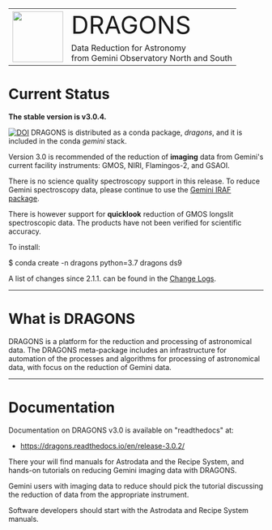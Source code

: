 

<table border="0">
<tr>
  <td rowspan="2"><img src="./graphics/DRAGONS-Iconblue.png" width="100" height="100"></td>
  <td><font size="18">DRAGONS</font></td>
</tr>
<tr>
  <td>Data Reduction for Astronomy <br>from Gemini Observatory North and South</font></td>
</tr>
</table>

# Current Status
**The stable version is v3.0.4.**  

[![DOI](https://zenodo.org/badge/DOI/10.5281/zenodo.7308726.svg)](https://doi.org/10.5281/zenodo.7308726) DRAGONS is distributed as a conda package, *dragons*, and it is 
included in the conda *gemini* stack.

Version 3.0 is recommended of the reduction of **imaging** data from Gemini's
current facility instruments: GMOS, NIRI, Flamingos-2, and GSAOI.

There is no science quality spectroscopy support in this release.  To reduce 
Gemini spectroscopy data, please continue to use the 
[Gemini IRAF package](https://www.gemini.edu/sciops/data-and-results/processing-software).

There is however support for **quicklook** reduction of GMOS longslit spectroscopic
data.  The products have not been verified for scientific accuracy.

To install:

$ conda create -n dragons python=3.7 dragons ds9

A list of changes since 2.1.1. can be found in the [Change Logs](https://dragons.readthedocs.io/en/v3.0.4/changes.html).

---
# What is DRAGONS
DRAGONS is a platform for the reduction and processing of astronomical data.
The DRAGONS meta-package includes an infrastructure for automation of the
processes and algorithms for processing of astronomical data, with focus on the 
reduction of Gemini data.


---

# Documentation
Documentation on DRAGONS v3.0 is available on "readthedocs" at:

* https://dragons.readthedocs.io/en/release-3.0.2/

There your will find manuals for Astrodata and the Recipe System, and hands-on
tutorials on reducing Gemini imaging data with DRAGONS.

Gemini users with imaging data to reduce should pick the tutorial discussing
the reduction of data from the appropriate instrument.  

Software developers should start with the Astrodata and Recipe System
manuals.

